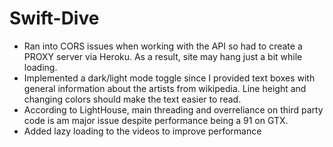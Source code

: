 # Swift-Dive 

- Ran into CORS issues when working with the API so had to create a PROXY server via Heroku. As a result, site may hang just a bit while loading. 
- Implemented a dark/light mode toggle since I provided text boxes with general information about the artists from wikipedia. Line height and changing colors should make the text easier to read. 
- According to LightHouse, main threading and overreliance on third party code is am major issue despite performance being a 91 on GTX. 
- Added lazy loading to the videos to improve performance 
